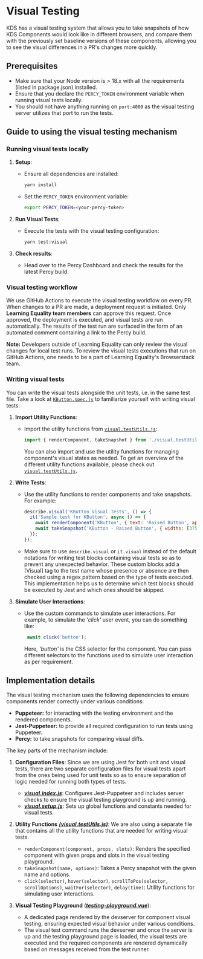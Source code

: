# Visual Testing

KDS has a visual testing system that allows you to take snapshots of how KDS Components would look like in different browsers, and compare them with the previously set baseline versions of these components, allowing you to see the visual differences in a PR's changes more quickly.

## Prerequisites

- Make sure that your Node version is > 18.x with all the requirements (listed in package.json) installed.
- Ensure that you declare the `PERCY_TOKEN` environment variable when running visual tests locally.
- You should not have anything running on `port:4000` as the visual testing server utilizes that port to run the tests.

## Guide to using the visual testing mechanism

### Running visual tests locally

1. **Setup**:
   - Ensure all dependencies are installed:

     ```bash
     yarn install
     ```

   - Set the `PERCY_TOKEN` environment variable:

     ```bash
     export PERCY_TOKEN=<your-percy-token>
     ```

2. **Run Visual Tests**:
   - Execute the tests with the visual testing configuration:

     ```bash
     yarn test:visual
     ```

3. **Check results**:
   - Head over to the Percy Dashboard and check the results for the latest Percy build.

### Visual testing workflow

  We use GitHub Actions to execute the visual testing workflow on every PR. When changes to a PR are made, a deployment request is initiated. Only **Learning Equality team members** can approve this request. Once approved, the deployment is executed, and visual tests are run automatically. The results of the test run are surfaced in the form of an automated comment containing a link to the Percy build.

  **Note:** Developers outside of Learning Equality can only review the visual changes for local test runs. To review the visual tests executions that run on GitHub Actions, one needs to be a part of Learning Equality's Browserstack team.

### Writing visual tests

  You can write the visual tests alongside the unit tests, i.e. in the same test file. Take a look at [`KButton.spec.js`](../lib/buttons-and-links/__tests__/KButton.spec.js) to familiarize yourself with writing visual tests.

1. **Import Utility Functions**:
   - Import the utility functions from [`visual.testUtils.js`](../jest.conf/visual.testUtils.js):

     ```javascript
     import { renderComponent, takeSnapshot } from './visual.testUtils';
     ```

     You can also import and use the utility functions for managing component's visual states as needed. To get an overview of the different utility functions available, please check out [`visual.testUtils.js`](../jest.conf/visual.testUtils.js).

2. **Write Tests**:
   - Use the utility functions to render components and take snapshots. For example:

     ```javascript
     describe.visual('KButton Visual Tests', () => {
       it('Sample test for KButton', async () => {
         await renderComponent('KButton', { text: 'Raised Button', appearance: 'raised-button' });
         await takeSnapshot('KButton - Raised Button', { widths: [375, 520] });
       });
     });
     ```

   - Make sure to use `describe.visual` or `it.visual` instead of the default notations for writing test blocks containing visual tests so as to prevent any unexpected behavior. These custom blocks add a [Visual] tag to the test name whose presence or absence are then checked using a regex pattern based on the type of tests executed. This implementation helps us to determine which test blocks should be executed by Jest and which ones should be skipped.

3. **Simulate User Interactions**:
   - Use the custom commands to simulate user interactions. For example, to simulate the *'click'* user event, you can do something like:

     ```javascript
      await click('button');
     ```

     Here, *'button'* is the CSS selector for the component. You can pass different selectors to the functions used to simulate user interaction as per requirement.

## Implementation details

  The visual testing mechanism uses the following dependencies to ensure components render correctly under various conditions:

  - **Puppeteer:** for interacting with the testing environment and the rendered components.
  - **Jest-Puppeteer:** to provide all required configuration to run tests using Puppeteer.
  - **Percy:** to take snapshots for comparing visual diffs.
  
  The key parts of the mechanism include:

1. **Configuration Files**: Since we are using Jest for both unit and visual tests, there are two separate configuration files for visual tests apart from the ones being used for unit tests so as to ensure separation of logic needed for running both types of tests.
   - [***visual.index.js***](../jest.conf/visual.index.js): Configures Jest-Puppeteer and includes server checks to ensure the visual testing playground is up and running.
   - [***visual.setup.js***](../jest.conf/visual.setup.js): Sets up global functions and constants needed for visual tests.

2. **Utility Functions** [***(visual.testUtils.js)***](../jest.conf/visual.testUtils.js): We are also using a separate file that contains all the utility functions that are needed for writing visual tests.
   - `renderComponent(component, props, slots)`: Renders the specified component with given props and slots in the visual testing playground.
   - `takeSnapshot(name, options)`: Takes a Percy snapshot with the given name and options.
   - `click(selector)`, `hover(selector)`, `scrollToPos(selector, scrollOptions)`, `waitFor(selector)`, `delay(time)`: Utility functions for simulating user interactions.

3. **Visual Testing Playground** ([***testing-playground.vue***](../docs/pages/testing-playground.vue)):
   - A dedicated page rendered by the devserver for component visual testing, ensuring expected visual behavior under various conditions.
   - The visual test command runs the devserver and once the server is up and the testing playground page is loaded, the visual tests are executed and the required components are rendered dynamically based on messages received from the test runner.
